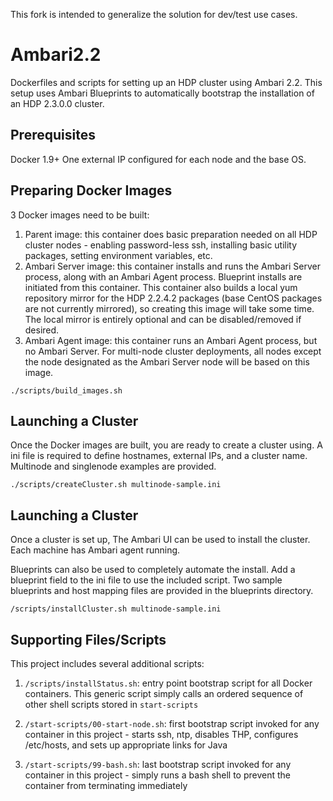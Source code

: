 This fork is intended to generalize the solution for dev/test use cases.

Ambari2.2
===========
Dockerfiles and scripts for setting up an HDP cluster using Ambari 2.2. This setup uses Ambari Blueprints to automatically bootstrap the installation of an HDP 2.3.0.0 cluster. 


Prerequisites
---------------------
Docker 1.9+
One external IP configured for each node and the base OS.

Preparing Docker Images
---------------------

3 Docker images need to be built:

1. Parent image: this container does basic preparation needed on all HDP cluster nodes - enabling password-less ssh, installing basic utility packages, setting environment variables, etc.
2. Ambari Server image: this container installs and runs the Ambari Server process, along with an Ambari Agent process. Blueprint installs are initiated from this container. This container also builds a local yum repository mirror for the HDP 2.2.4.2 packages (base CentOS packages are not currently mirrored), so creating this image will take some time. The local mirror is entirely optional and can be disabled/removed if desired.
3. Ambari Agent image: this container runs an Ambari Agent process, but no Ambari Server. For multi-node cluster deployments, all nodes except the node designated as the Ambari Server node will be based on this image.
 
```
./scripts/build_images.sh
```

Launching a Cluster
------------------------
Once the Docker images are built, you are ready to create a cluster using. A ini file is required to define hostnames, external IPs, and a cluster name. Multinode and singlenode examples are provided.

```
./scripts/createCluster.sh multinode-sample.ini
```

Launching a Cluster
------------------------

Once a cluster is set up, The Ambari UI can be used to install the cluster. Each machine has Ambari agent running.

Blueprints can also be used to completely automate the install. Add a blueprint field to the ini file to use the included script. Two sample blueprints and host mapping files are provided in the blueprints directory.

```
/scripts/installCluster.sh multinode-sample.ini
```

Supporting Files/Scripts
------------------------

This project includes several additional scripts: 


1. `/scripts/installStatus.sh`: entry point bootstrap script for all Docker containers. This generic script simply calls an ordered sequence of other shell scripts stored in `start-scripts`

2. `/start-scripts/00-start-node.sh`: first bootstrap script invoked for any container in this project - starts ssh, ntp, disables THP, configures /etc/hosts, and sets up appropriate links for Java

3. `/start-scripts/99-bash.sh`: last bootstrap script invoked for any container in this project - simply runs a bash shell to prevent the container from terminating immediately

